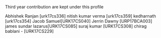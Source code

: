 Third year contribution are kept under this profile

Abhishek Ranjan [urk17cs336]
nitish kumar verma [urk17cs359]
kedharnath [urk17cs354]
Jacob Samuel[URK17CS040]
Jerrin Dawny [URP17BCA003]
james sundar lazarus[URK17CS085]
suraj kumar [URK17CS308]
chirag bablani - [URK17CS229]

